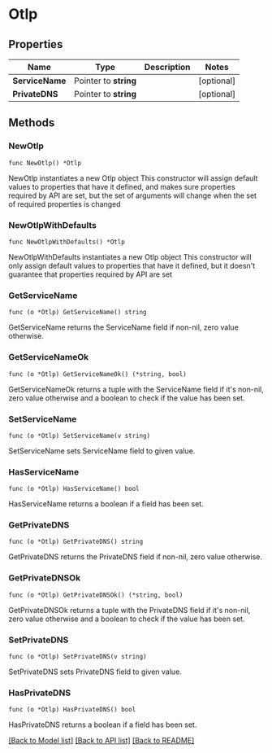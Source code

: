 # Otlp

## Properties

Name | Type | Description | Notes
------------ | ------------- | ------------- | -------------
**ServiceName** | Pointer to **string** |  | [optional] 
**PrivateDNS** | Pointer to **string** |  | [optional] 

## Methods

### NewOtlp

`func NewOtlp() *Otlp`

NewOtlp instantiates a new Otlp object
This constructor will assign default values to properties that have it defined,
and makes sure properties required by API are set, but the set of arguments
will change when the set of required properties is changed

### NewOtlpWithDefaults

`func NewOtlpWithDefaults() *Otlp`

NewOtlpWithDefaults instantiates a new Otlp object
This constructor will only assign default values to properties that have it defined,
but it doesn't guarantee that properties required by API are set

### GetServiceName

`func (o *Otlp) GetServiceName() string`

GetServiceName returns the ServiceName field if non-nil, zero value otherwise.

### GetServiceNameOk

`func (o *Otlp) GetServiceNameOk() (*string, bool)`

GetServiceNameOk returns a tuple with the ServiceName field if it's non-nil, zero value otherwise
and a boolean to check if the value has been set.

### SetServiceName

`func (o *Otlp) SetServiceName(v string)`

SetServiceName sets ServiceName field to given value.

### HasServiceName

`func (o *Otlp) HasServiceName() bool`

HasServiceName returns a boolean if a field has been set.

### GetPrivateDNS

`func (o *Otlp) GetPrivateDNS() string`

GetPrivateDNS returns the PrivateDNS field if non-nil, zero value otherwise.

### GetPrivateDNSOk

`func (o *Otlp) GetPrivateDNSOk() (*string, bool)`

GetPrivateDNSOk returns a tuple with the PrivateDNS field if it's non-nil, zero value otherwise
and a boolean to check if the value has been set.

### SetPrivateDNS

`func (o *Otlp) SetPrivateDNS(v string)`

SetPrivateDNS sets PrivateDNS field to given value.

### HasPrivateDNS

`func (o *Otlp) HasPrivateDNS() bool`

HasPrivateDNS returns a boolean if a field has been set.


[[Back to Model list]](../README.md#documentation-for-models) [[Back to API list]](../README.md#documentation-for-api-endpoints) [[Back to README]](../README.md)


